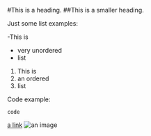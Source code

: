 #This is a heading.
##This is a smaller heading.

Just some list examples:

-This is
- very unordered
- list

1. This is
2. an ordered
3. list

Code example:
```
code
```
[a link](https://www.wikipedia.org)
![an image](https://www.wikipedia.org/wiki/Main_Page#/media/File:The_French_attempt_to_recapture_Calais_from_England_(1350).jpg)
